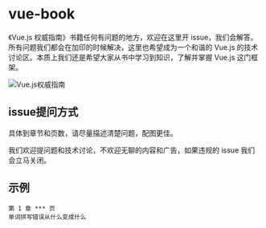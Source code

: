 # vue-book

  《Vue.js 权威指南》书籍任何有问题的地方，欢迎在这里开 issue，我们会解答。
所有问题我们都会在加印的时候解决，这里也希望成为一个和谐的 Vue.js 的技术讨论区。本质上我们还是希望大家从书中学习到知识，了解并掌握 Vue.js 这门框架。

![Vue.js权威指南](http://static.galileo.xiaojukeji.com/static/tms/vue-book.jpg)

## issue提问方式

具体到章节和页数，请尽量描述清楚问题，配图更佳。

我们欢迎提问题和技术讨论，不欢迎无聊的内容和广告，如果违规的 issue 我们会立马关闭。

## 示例

```
第 1 章 *** 页
单词拼写错误从什么变成什么
```

